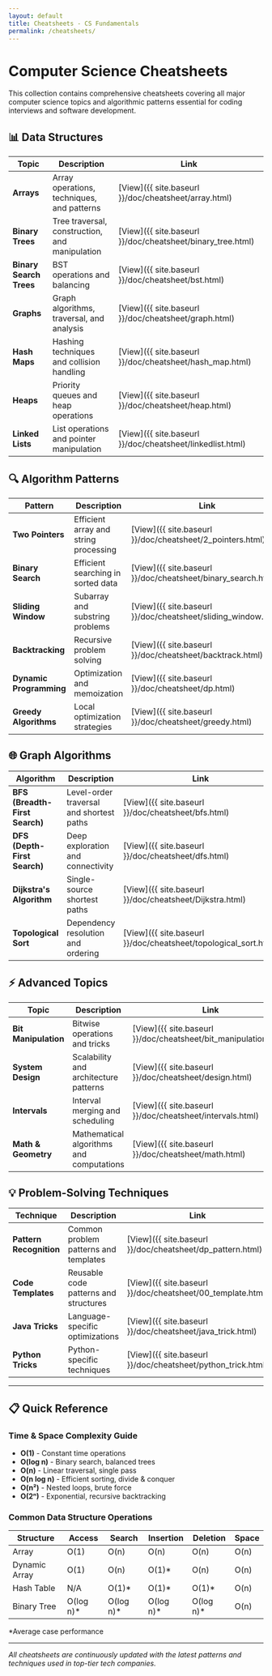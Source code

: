 ```yaml
---
layout: default
title: Cheatsheets - CS Fundamentals
permalink: /cheatsheets/
---
```


# Computer Science Cheatsheets

This collection contains comprehensive cheatsheets covering all major computer science topics and algorithmic patterns essential for coding interviews and software development.

## 📊 Data Structures

| Topic | Description | Link |
|-------|-------------|------|
| **Arrays** | Array operations, techniques, and patterns | [View]({{ site.baseurl }}/doc/cheatsheet/array.html) |
| **Binary Trees** | Tree traversal, construction, and manipulation | [View]({{ site.baseurl }}/doc/cheatsheet/binary_tree.html) |
| **Binary Search Trees** | BST operations and balancing | [View]({{ site.baseurl }}/doc/cheatsheet/bst.html) |
| **Graphs** | Graph algorithms, traversal, and analysis | [View]({{ site.baseurl }}/doc/cheatsheet/graph.html) |
| **Hash Maps** | Hashing techniques and collision handling | [View]({{ site.baseurl }}/doc/cheatsheet/hash_map.html) |
| **Heaps** | Priority queues and heap operations | [View]({{ site.baseurl }}/doc/cheatsheet/heap.html) |
| **Linked Lists** | List operations and pointer manipulation | [View]({{ site.baseurl }}/doc/cheatsheet/linkedlist.html) |

## 🔍 Algorithm Patterns

| Pattern | Description | Link |
|---------|-------------|------|
| **Two Pointers** | Efficient array and string processing | [View]({{ site.baseurl }}/doc/cheatsheet/2_pointers.html) |
| **Binary Search** | Efficient searching in sorted data | [View]({{ site.baseurl }}/doc/cheatsheet/binary_search.html) |
| **Sliding Window** | Subarray and substring problems | [View]({{ site.baseurl }}/doc/cheatsheet/sliding_window.html) |
| **Backtracking** | Recursive problem solving | [View]({{ site.baseurl }}/doc/cheatsheet/backtrack.html) |
| **Dynamic Programming** | Optimization and memoization | [View]({{ site.baseurl }}/doc/cheatsheet/dp.html) |
| **Greedy Algorithms** | Local optimization strategies | [View]({{ site.baseurl }}/doc/cheatsheet/greedy.html) |

## 🌐 Graph Algorithms

| Algorithm | Description | Link |
|-----------|-------------|------|
| **BFS (Breadth-First Search)** | Level-order traversal and shortest paths | [View]({{ site.baseurl }}/doc/cheatsheet/bfs.html) |
| **DFS (Depth-First Search)** | Deep exploration and connectivity | [View]({{ site.baseurl }}/doc/cheatsheet/dfs.html) |
| **Dijkstra's Algorithm** | Single-source shortest paths | [View]({{ site.baseurl }}/doc/cheatsheet/Dijkstra.html) |
| **Topological Sort** | Dependency resolution and ordering | [View]({{ site.baseurl }}/doc/cheatsheet/topological_sort.html) |

## ⚡ Advanced Topics

| Topic | Description | Link |
|-------|-------------|------|
| **Bit Manipulation** | Bitwise operations and tricks | [View]({{ site.baseurl }}/doc/cheatsheet/bit_manipulation.html) |
| **System Design** | Scalability and architecture patterns | [View]({{ site.baseurl }}/doc/cheatsheet/design.html) |
| **Intervals** | Interval merging and scheduling | [View]({{ site.baseurl }}/doc/cheatsheet/intervals.html) |
| **Math & Geometry** | Mathematical algorithms and computations | [View]({{ site.baseurl }}/doc/cheatsheet/math.html) |

## 💡 Problem-Solving Techniques

| Technique | Description | Link |
|-----------|-------------|------|
| **Pattern Recognition** | Common problem patterns and templates | [View]({{ site.baseurl }}/doc/cheatsheet/dp_pattern.html) |
| **Code Templates** | Reusable code patterns and structures | [View]({{ site.baseurl }}/doc/cheatsheet/00_template.html) |
| **Java Tricks** | Language-specific optimizations | [View]({{ site.baseurl }}/doc/cheatsheet/java_trick.html) |
| **Python Tricks** | Python-specific techniques | [View]({{ site.baseurl }}/doc/cheatsheet/python_trick.html) |

---

## 📋 Quick Reference

### Time & Space Complexity Guide
- **O(1)** - Constant time operations
- **O(log n)** - Binary search, balanced trees
- **O(n)** - Linear traversal, single pass
- **O(n log n)** - Efficient sorting, divide & conquer
- **O(n²)** - Nested loops, brute force
- **O(2ⁿ)** - Exponential, recursive backtracking

### Common Data Structure Operations

| Structure | Access | Search | Insertion | Deletion | Space |
|-----------|---------|---------|-----------|----------|-------|
| Array | O(1) | O(n) | O(n) | O(n) | O(n) |
| Dynamic Array | O(1) | O(n) | O(1)* | O(n) | O(n) |
| Hash Table | N/A | O(1)* | O(1)* | O(1)* | O(n) |
| Binary Tree | O(log n)* | O(log n)* | O(log n)* | O(log n)* | O(n) |

*Average case performance

---

*All cheatsheets are continuously updated with the latest patterns and techniques used in top-tier tech companies.*